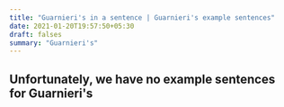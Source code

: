 ```yaml
---
title: "Guarnieri's in a sentence | Guarnieri's example sentences"
date: 2021-01-20T19:57:50+05:30
draft: falses
summary: "Guarnieri's"
---
```

## Unfortunately, we have no example sentences for Guarnieri's                 
